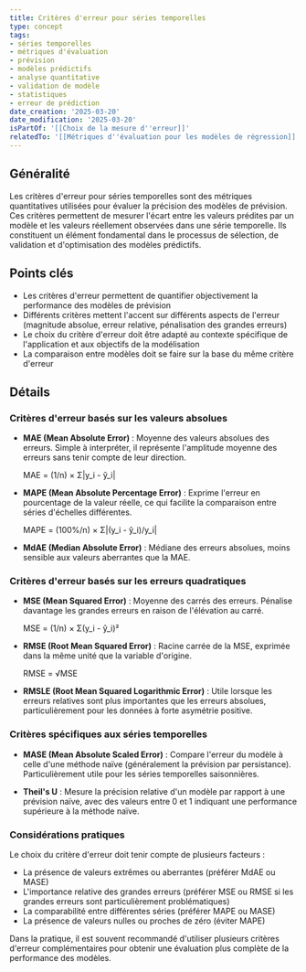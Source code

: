 ```yaml
---
title: Critères d'erreur pour séries temporelles
type: concept
tags:
- séries temporelles
- métriques d'évaluation
- prévision
- modèles prédictifs
- analyse quantitative
- validation de modèle
- statistiques
- erreur de prédiction
date_creation: '2025-03-20'
date_modification: '2025-03-20'
isPartOf: '[[Choix de la mesure d''erreur]]'
relatedTo: '[[Métriques d''évaluation pour les modèles de régression]]'
---
```

## Généralité

Les critères d'erreur pour séries temporelles sont des métriques quantitatives utilisées pour évaluer la précision des modèles de prévision. Ces critères permettent de mesurer l'écart entre les valeurs prédites par un modèle et les valeurs réellement observées dans une série temporelle. Ils constituent un élément fondamental dans le processus de sélection, de validation et d'optimisation des modèles prédictifs.

## Points clés

- Les critères d'erreur permettent de quantifier objectivement la performance des modèles de prévision
- Différents critères mettent l'accent sur différents aspects de l'erreur (magnitude absolue, erreur relative, pénalisation des grandes erreurs)
- Le choix du critère d'erreur doit être adapté au contexte spécifique de l'application et aux objectifs de la modélisation
- La comparaison entre modèles doit se faire sur la base du même critère d'erreur

## Détails

### Critères d'erreur basés sur les valeurs absolues

- **MAE (Mean Absolute Error)** : Moyenne des valeurs absolues des erreurs. Simple à interpréter, il représente l'amplitude moyenne des erreurs sans tenir compte de leur direction.
  
  MAE = (1/n) × Σ|y_i - ŷ_i|

- **MAPE (Mean Absolute Percentage Error)** : Exprime l'erreur en pourcentage de la valeur réelle, ce qui facilite la comparaison entre séries d'échelles différentes.
  
  MAPE = (100%/n) × Σ|(y_i - ŷ_i)/y_i|

- **MdAE (Median Absolute Error)** : Médiane des erreurs absolues, moins sensible aux valeurs aberrantes que la MAE.

### Critères d'erreur basés sur les erreurs quadratiques

- **MSE (Mean Squared Error)** : Moyenne des carrés des erreurs. Pénalise davantage les grandes erreurs en raison de l'élévation au carré.
  
  MSE = (1/n) × Σ(y_i - ŷ_i)²

- **RMSE (Root Mean Squared Error)** : Racine carrée de la MSE, exprimée dans la même unité que la variable d'origine.
  
  RMSE = √MSE

- **RMSLE (Root Mean Squared Logarithmic Error)** : Utile lorsque les erreurs relatives sont plus importantes que les erreurs absolues, particulièrement pour les données à forte asymétrie positive.

### Critères spécifiques aux séries temporelles

- **MASE (Mean Absolute Scaled Error)** : Compare l'erreur du modèle à celle d'une méthode naïve (généralement la prévision par persistance). Particulièrement utile pour les séries temporelles saisonnières.

- **Theil's U** : Mesure la précision relative d'un modèle par rapport à une prévision naïve, avec des valeurs entre 0 et 1 indiquant une performance supérieure à la méthode naïve.

### Considérations pratiques

Le choix du critère d'erreur doit tenir compte de plusieurs facteurs :
- La présence de valeurs extrêmes ou aberrantes (préférer MdAE ou MASE)
- L'importance relative des grandes erreurs (préférer MSE ou RMSE si les grandes erreurs sont particulièrement problématiques)
- La comparabilité entre différentes séries (préférer MAPE ou MASE)
- La présence de valeurs nulles ou proches de zéro (éviter MAPE)

Dans la pratique, il est souvent recommandé d'utiliser plusieurs critères d'erreur complémentaires pour obtenir une évaluation plus complète de la performance des modèles.